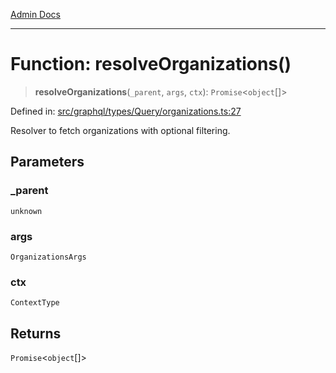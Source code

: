[Admin Docs](/)

***

# Function: resolveOrganizations()

> **resolveOrganizations**(`_parent`, `args`, `ctx`): `Promise`\<`object`[]\>

Defined in: [src/graphql/types/Query/organizations.ts:27](https://github.com/NishantSinghhhhh/talawa-api/blob/247632fc07d0e643f8a2b70ebda11c58da436773/src/graphql/types/Query/organizations.ts#L27)

Resolver to fetch organizations with optional filtering.

## Parameters

### \_parent

`unknown`

### args

`OrganizationsArgs`

### ctx

`ContextType`

## Returns

`Promise`\<`object`[]\>
